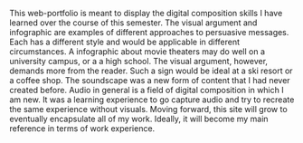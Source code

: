 This web-portfolio is meant to display the digital composition skills I have learned over the course of this semester. The visual argument and infographic are examples of different approaches to persuasive messages. Each has a different style and would be applicable in different circumstances. A infographic about movie theaters may do well on a university campus, or a a high school. The visual argument, however, demands more from the reader. Such a sign would be ideal at a ski resort or a coffee shop. The soundscape was a new form of content that I had never created before. Audio in general is a field of digital composition in which I am new. It was a learning experience to go capture audio and try to recreate the same experience without visuals. Moving forward, this site will grow to eventually encapsulate all of my work. Ideally, it will become my main reference in terms of work experience.
